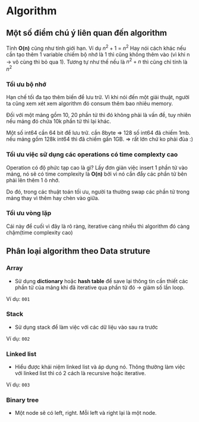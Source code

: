 # Algorithm

## Một số điểm chú ý liên quan đến **algorithm**

Tính **O(n)** cũng như tính giới hạn. Ví dụ $n^2 + 1$ = $n^2$ Hay nói cách khác nếu cần tạo thêm 1 variable chiếm bộ nhớ là 1 thì cũng không thêm vào (vì khi n -> vô cùng thì bỏ qua 1). Tương tự như thế nếu là $n^2 +n$ thì cũng chỉ tính là $n^2$

### Tối ưu bộ nhớ

Hạn chế tối đa tạo thêm biến để lưu trữ. Vì khi nói đến một giải thuật, người ta cũng xem xét xem algorithm đó consum thêm bao nhiêu memory.

Đối với một mảng gồm 10, 20 phần tử thì đó không phải là vấn đề, tuy nhiên nếu mảng đó chứa 10k phần tử thì lại khác.

Một số int64 cần 64 bit để lưu trữ. cần 8byte => 128 số int64 đã chiếm 1mb. nếu mảng gồm 128k int64 thì đã chiếm gần 1GB. => rất lớn chứ ko phải đùa :)

### Tối ưu việc sử dụng các operations có time complexty cao

Operation có độ phức tạp cao là gì? Lấy đơn giản việc insert 1 phần tử vào mảng, nó sẽ có time complexity là **O(n)** bởi vì nó cần đẩy các phần tử bên phải lên thêm 1 ô nhớ. 

Do đó, trong các thuật toán tối ưu, người ta thường swap các phần tử trong mảng thay vì thêm hay chèn vào giữa.

### Tối ưu vòng lặp

Cái này để cuối vì đây là rõ ràng, iterative càng nhiều thì algorithm đó càng chậm(time complexity cao)

## Phân loại algorithm theo Data struture

### Array

- Sử dụng **dictionary** hoặc **hash table** để save lại thông tin cần thiết các phần tử của mảng khi đã iterative qua phần từ đó -> giảm số lần loop.

Ví dụ: `001`



### Stack

- Sử dụng stack để làm việc với các dữ liệu vào sau ra trước

Ví dụ: `002`

### Linked list

- Hiểu được khái niệm linked list và áp dụng nó. Thông thường làm việc với linked list thì có 2 cách là recursive hoặc iterative.

Ví dụ: `003`

### Binary tree

- Một node sẽ có left, right. Mỗi left và right lại là một node.

### 